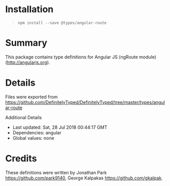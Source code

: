 # Installation
> `npm install --save @types/angular-route`

# Summary
This package contains type definitions for Angular JS (ngRoute module) (http://angularjs.org).

# Details
Files were exported from https://github.com/DefinitelyTyped/DefinitelyTyped/tree/master/types/angular-route

Additional Details
 * Last updated: Sat, 28 Jul 2018 00:44:17 GMT
 * Dependencies: angular
 * Global values: none

# Credits
These definitions were written by Jonathan Park <https://github.com/park9140>, George Kalpakas <https://github.com/gkalpak>.
